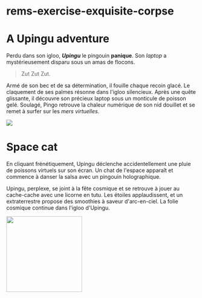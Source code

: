 # rems-exercise-exquisite-corpse


# A Upingu adventure

Perdu dans son igloo, **_Upingu_**  le pingouin **panique**. Son _laptop_ a mystérieusement disparu sous un amas de flocons.

>Zut Zut Zut.

Armé de son bec et de sa détermination, il fouille chaque recoin glacé. Le claquement de ses palmes résonne dans l'igloo silencieux. Après une quête glissante, il découvre son précieux laptop sous un monticule de poisson gelé. Soulagé, Pingo retrouve la chaleur numérique de son nid douillet et se remet à surfer sur les _mers virtuelles_.

<img src="https://media.giphy.com/media/v1.Y2lkPTc5MGI3NjExaXJ3ZWJsZmwyNjU1aTlnN2ZwOHhpcDhwdDI2eGRxY3k5b281cWJjdSZlcD12MV9pbnRlcm5hbF9naWZfYnlfaWQmY3Q9Zw/TnJ8ehzAWacHGY7Ogj/giphy.gif">

# Space cat

En cliquant frénétiquement, Upingu déclenche accidentellement une pluie de poissons virtuels sur son écran. Un chat de l'espace apparaît et commence à danser la salsa avec un pingouin holographique.


Upingu, perplexe, se joint à la fête cosmique et se retrouve à jouer au cache-cache avec une licorne en tutu. Les étoiles applaudissent, et un extraterrestre propose des smoothies à saveur d'arc-en-ciel. La folie cosmique continue dans l'igloo d'Upingu.

<img src="https://external-content.duckduckgo.com/iu/?u=https%3A%2F%2Fmedia.giphy.com%2Fmedia%2FO0oQygeklvnX2%2Fgiphy.gif&f=1&nofb=1&ipt=851de68f030c72975b6f4af8faaccaa5779db5b376751c3968a0e1f227158506&ipo=images"  width="200"/>
